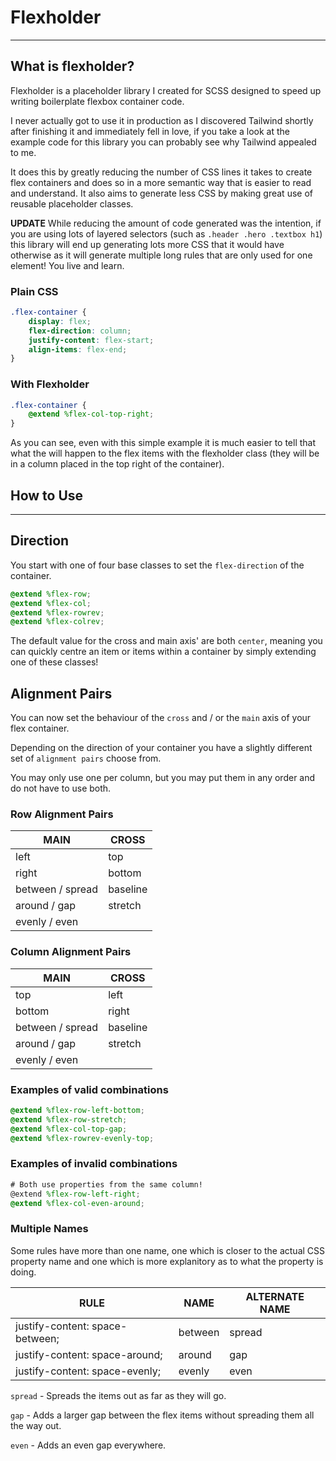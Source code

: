 # Flexholder

---

## What is flexholder?

Flexholder is a placeholder library I created for SCSS designed to speed up writing boilerplate flexbox container code.

I never actually got to use it in production as I discovered Tailwind shortly after finishing it and immediately fell in love, if you take a look at the example code for this library you can probably see why Tailwind appealed to me.

It does this by greatly reducing the number of CSS lines it takes to create flex containers and does so in a more semantic way that is easier to read and understand. It also aims to generate less CSS by making great use of reusable placeholder classes.

**UPDATE** While reducing the amount of code generated was the intention, if you are using lots of layered selectors (such as `.header .hero .textbox h1`) this library will end up generating lots more CSS that it would have otherwise as it will generate multiple long rules that are only used for one element! You live and learn.

### Plain CSS

```css
.flex-container {
    display: flex;
    flex-direction: column;
    justify-content: flex-start;
    align-items: flex-end;
}
```

### With Flexholder
```scss
.flex-container {
    @extend %flex-col-top-right;
}
```

As you can see, even with this simple example it is much easier to tell that what the will happen to the flex items with the flexholder class (they will be in a column placed in the top right of the container).

## How to Use

---

## Direction

You start with one of four base classes to set the `flex-direction` of the container.

```scss
@extend %flex-row;
@extend %flex-col;
@extend %flex-rowrev;
@extend %flex-colrev;
```

The default value for the cross and main axis' are both `center`, meaning you can quickly centre an item or items within a container by simply extending one of these classes!

## Alignment Pairs

You can now set the behaviour of the `cross` and / or the `main` axis of your flex container.

Depending on the direction of your container you have a slightly different set of `alignment pairs` choose from.

You may only use one per column, but you may put them in any order and do not have to use both.

### Row Alignment Pairs
| MAIN               | CROSS       |
| ------------------ | ----------- |
| left               | top         |
| right              | bottom      |
| between / spread   | baseline    |
| around / gap       | stretch     |
| evenly / even      |             |

### Column Alignment Pairs
| MAIN               | CROSS       |
| ------------------ | ----------- |
| top                | left        |
| bottom             | right       |
| between / spread   | baseline    |
| around / gap       | stretch     |
| evenly / even      |             |


### Examples of valid combinations
```scss
@extend %flex-row-left-bottom;
@extend %flex-row-stretch;
@extend %flex-col-top-gap;
@extend %flex-rowrev-evenly-top;
```

### Examples of invalid combinations
```scss
# Both use properties from the same column!
@extend %flex-row-left-right;
@extend %flex-col-even-around;
```


### Multiple Names
Some rules have more than one name, one which is closer to the actual CSS property name and one which is more explanitory as to what the property is doing.

| RULE                             | NAME        | ALTERNATE NAME
| -------------------------------- | ----------- | ----------------
| justify-content: space-between;  | between     | spread
| justify-content: space-around;   | around      | gap
| justify-content: space-evenly;   | evenly      | even

`spread` - Spreads the items out as far as they will go.

`gap` - Adds a larger gap between the flex items without spreading them all the way out.

`even` - Adds an even gap everywhere.

